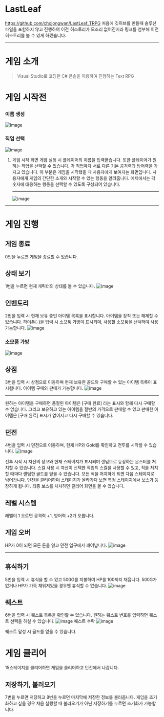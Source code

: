# LastLeaf
https://github.com/chojongwan/LastLeaf_TRPG
처음에 깃허브를 만들때 솔루션 파일을 포함하지 않고 진행하여 이전 히스토리가 모조리 없어진지라 링크를 첨부해 이전 히스토리를 볼 수 있게 하겠습니다. <hr>

# 게임 소개
> Visual Studio로 코딩한 C# 콘솔을 이용하여 진행하는 Text RPG

# 게임 시작전
### 이름 생성
![image](https://github.com/chojongwan/LastLeaf/assets/79524474/5f285a57-6bda-4e94-9b43-dc0654297084)
### 직업 선택
![image](https://github.com/chojongwan/LastLeaf/assets/79524474/457a6a1d-bb54-493f-b0a4-d87a2fd174c4)


1. 게임 시작 화면
게임 실행 시 플레이어의 이름을 입력받습니다. 또한 플레이어가 원하는 직업을 선택할 수 있습니다. 각 직업마다 서로 다른 기본 공격력과 방어력을 가지고 있습니다.
이 부분은 게임을 시작했을 때 사용자에게 보여지는 화면입니다. 사용자에게 게임의 간단한 소개와 시작할 수 있는 행동을 알려줍니다. 예제에서는 각 숫자에 대응하는 행동을 선택할 수 있도록 구성되어 있습니다.<hr>
![image](https://github.com/chojongwan/LastLeaf/assets/79524474/18bb7a24-03d5-4929-b7bc-35d6cc945d27)
<hr>

# 게임 진행

## 게임 종료
0번을 누르면 게임을 종료할 수 있습니다.

## 상태 보기
1번을 누르면 현재 캐릭터의 상태를 볼 수 있습니다.
![image](https://github.com/chojongwan/LastLeaf/assets/79524474/4132de1b-f989-449b-aff3-096ca22ed7a1)

## 인벤토리
2번을 입력 시 현재 보유 중인 아이템 목록을 표시합니다. 아이템을 장착 또는 해제할 수 있습니다.
하이픈(-)을 입력 시 소모품 가방이 표시되며, 사용할 소모품을 선택하여 사용 가능합니다.
![image](https://github.com/chojongwan/LastLeaf/assets/79524474/cd297816-0914-4165-947b-75e11410cea2)
### 소모품 가방
![image](https://github.com/chojongwan/LastLeaf/assets/79524474/40c016b6-bd93-4e43-beb3-5542800d081a)


## 상점
3번을 입력 시 상점으로 이동하며 현재 보유한 골드와 구매할 수 있는 아이템 목록이 표시됩니다.
아이템 구매와 판매가 가능합니다.
![image](https://github.com/chojongwan/TRPG/assets/79524474/3e58dc71-0968-4964-be38-7c8e3ccf8b26)<hr>

원하는 아이템을 구매하면 품절된 아이템은 [구매 완료] 라는 표시와 함께 다시 구매할 수 없습니다.
그리고 보유하고 있는 아이템을 절반의 가격으로 판매할 수 있고 판매한 아이템은 [구매 완료] 표시가 없어지고 다시 구매할 수 있습니다.

## 던전
4번을 입력 시 던전으로 이동하며, 현재 HP와 Gold를 확인하고 전투를 시작할 수 있습니다.
![image](https://github.com/chojongwan/LastLeaf/assets/79524474/75f32c22-d4ca-4384-bc22-a75cf83a903f)

전투 시작 시 자신의 정보와 현재 스테이지가 표시되며 랜덤으로 등장하는 몬스터를 처치할 수 있습니다.
스킬 사용 시 자신이 선택한 직업의 스킬을 사용할 수 있고, 적을 처치할 때마다 랜덤한 골드를 얻을 수 있습니다. 모든 적을 처치하게 되면 다음 스테이지로 넘어갑니다.
던전을 클리어하며 스테이지가 올라가다 보면 특정 스테이지에서 보스가 등장하게 됩니다. 최종 보스를 처치하면 클리어 화면을 볼 수 있습니다.

## 레벨 시스템
레벨이 1 오르면 공격력 +1, 방어력 +2가 오릅니다.

## 게임 오버
HP가 0이 되면 모든 돈을 잃고 던전 입구에서 깨어납니다.
![image](https://github.com/chojongwan/TRPG/assets/79524474/529358ae-ec28-45e9-8c97-f267159ec621) <hr>

## 휴식하기
5번을 입력 시 휴식을 할 수 있고 500G를 지불하여 HP를 100까지 채웁니다. 500G가 없거나 HP가 가득 채워져있을 경우엔 휴식할 수 없습니다.
![image](https://github.com/chojongwan/LastLeaf/assets/79524474/511ee88b-19c2-42cf-813d-476f5e2e0b6f)

## 퀘스트
6번을 입력 시 퀘스트 목록을 확인할 수 있습니다. 원하는 퀘스트 번호를 입력하면 퀘스트 선택을 하실 수 있습니다.
![image](https://github.com/chojongwan/LastLeaf/assets/79524474/90029943-9248-4852-997a-b1478024e56b)
퀘스트 수락
![image](https://github.com/chojongwan/LastLeaf/assets/79524474/75d23e35-7133-407b-9fbf-42662623c5e1)

퀘스트 달성 시 골드를 얻을 수 있습니다.
# 게임 클리어
15스테이지를 클리어하면 게임을 클리어하고 던전에서 나갑니다.

## 저장하기, 불러오기
7번을 누르면 저장하고 8번을 누르면 마지막에 저장한 정보를 불러옵니다.
게임을 초기화하고 싶을 경우 처음 실행할 때 불러오기가 아닌 저장하기를 누르면 초기화가 가능합니다.
